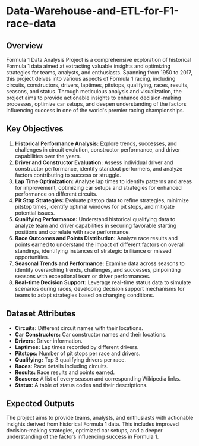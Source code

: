 # Data-Warehouse-and-ETL-for-F1-race-data

## Overview

Formula 1 Data Analysis Project is a comprehensive exploration of historical Formula 1 data aimed at extracting valuable insights and optimizing strategies for teams, analysts, and enthusiasts. Spanning from 1950 to 2017, this project delves into various aspects of Formula 1 racing, including circuits, constructors, drivers, laptimes, pitstops, qualifying, races, results, seasons, and status. Through meticulous analysis and visualization, the project aims to provide actionable insights to enhance decision-making processes, optimize car setups, and deepen understanding of the factors influencing success in one of the world's premier racing championships.

## Key Objectives

1. **Historical Performance Analysis:** Explore trends, successes, and challenges in circuit evolution, constructor performance, and driver capabilities over the years.
2. **Driver and Constructor Evaluation:** Assess individual driver and constructor performance, identify standout performers, and analyze factors contributing to success or struggle.
3. **Lap Time Optimization:** Analyze lap times to identify patterns and areas for improvement, optimizing car setups and strategies for enhanced performance on different circuits.
4. **Pit Stop Strategies:** Evaluate pitstop data to refine strategies, minimize pitstop times, identify optimal windows for pit stops, and mitigate potential issues.
5. **Qualifying Performance:** Understand historical qualifying data to analyze team and driver capabilities in securing favorable starting positions and correlate with race performance.
6. **Race Outcomes and Points Distribution:** Analyze race results and points earned to understand the impact of different factors on overall standings, identifying instances of strategic brilliance or missed opportunities.
7. **Seasonal Trends and Performance:** Examine data across seasons to identify overarching trends, challenges, and successes, pinpointing seasons with exceptional team or driver performances.
8. **Real-time Decision Support:** Leverage real-time status data to simulate scenarios during races, developing decision support mechanisms for teams to adapt strategies based on changing conditions.

## Dataset Attributes

- **Circuits:** Different circuit names with their locations.
- **Car Constructors:** Car constructor names and their locations.
- **Drivers:** Driver information.
- **Laptimes:** Lap times recorded by different drivers.
- **Pitstops:** Number of pit stops per race and drivers.
- **Qualifying:** Top 3 qualifying drivers per race.
- **Races:** Race details including circuits.
- **Results:** Race results and points earned.
- **Seasons:** A list of every season and corresponding Wikipedia links.
- **Status:** A table of status codes and their descriptions.

## Expected Outputs

The project aims to provide teams, analysts, and enthusiasts with actionable insights derived from historical Formula 1 data. This includes improved decision-making strategies, optimized car setups, and a deeper understanding of the factors influencing success in Formula 1.
